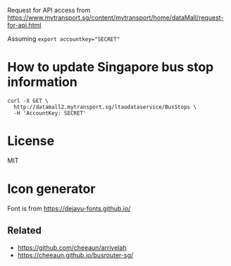 Request for API access from <https://www.mytransport.sg/content/mytransport/home/dataMall/request-for-api.html>

Assuming `export accountkey="SECRET"`

# How to update Singapore bus stop information

	curl -X GET \
	  http://datamall2.mytransport.sg/ltaodataservice/BusStops \
	  -H 'AccountKey: SECRET'

# License

MIT

# Icon generator

Font is from https://dejavu-fonts.github.io/

## Related

* <https://github.com/cheeaun/arrivelah>
* <https://cheeaun.github.io/busrouter-sg/>
